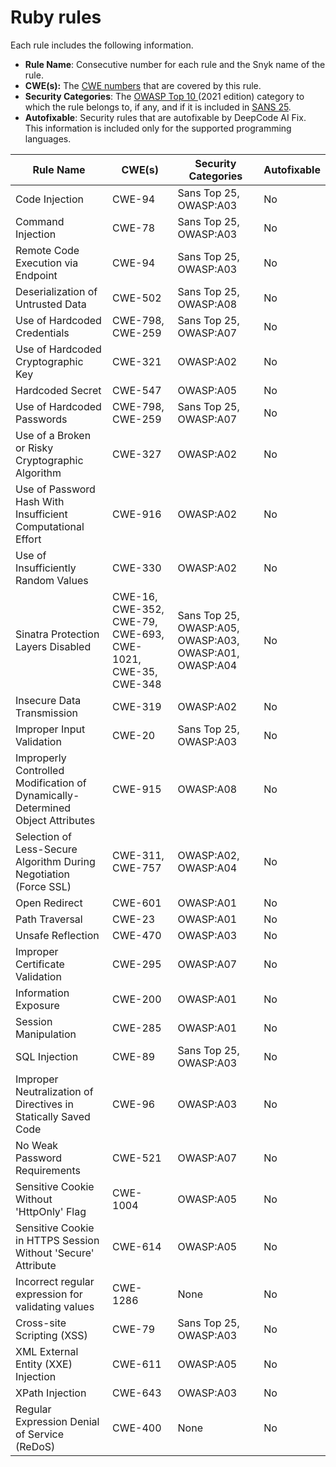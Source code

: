 # Ruby rules

Each rule includes the following information.

* **Rule Name**: Consecutive number for each rule and the Snyk name of the rule.
* **CWE(s):** The [CWE numbers](https://cwe.mitre.org/) that are covered by this rule.
* **Security Categories**: The [OWASP Top 10 ](https://owasp.org/Top10/)(2021 edition) category to which the rule belongs to, if any, and if it is included in [SANS 25](https://www.sans.org/top25-software-errors/).
* **Autofixable**: Security rules that are autofixable by DeepCode AI Fix. This information is included only for the supported programming languages.

| Rule Name                                                                      | CWE(s)                                                      | Security Categories                                     | Autofixable |
| ------------------------------------------------------------------------------ | ----------------------------------------------------------- | ------------------------------------------------------- | ----------- |
| Code Injection                                                                 | CWE-94                                                      | Sans Top 25, OWASP:A03                                  | No          |
| Command Injection                                                              | CWE-78                                                      | Sans Top 25, OWASP:A03                                  | No          |
| Remote Code Execution via Endpoint                                             | CWE-94                                                      | Sans Top 25, OWASP:A03                                  | No          |
| Deserialization of Untrusted Data                                              | CWE-502                                                     | Sans Top 25, OWASP:A08                                  | No          |
| Use of Hardcoded Credentials                                                   | CWE-798, CWE-259                                            | Sans Top 25, OWASP:A07                                  | No          |
| Use of Hardcoded Cryptographic Key                                             | CWE-321                                                     | OWASP:A02                                               | No          |
| Hardcoded Secret                                                               | CWE-547                                                     | OWASP:A05                                               | No          |
| Use of Hardcoded Passwords                                                     | CWE-798, CWE-259                                            | Sans Top 25, OWASP:A07                                  | No          |
| Use of a Broken or Risky Cryptographic Algorithm                               | CWE-327                                                     | OWASP:A02                                               | No          |
| Use of Password Hash With Insufficient Computational Effort                    | CWE-916                                                     | OWASP:A02                                               | No          |
| Use of Insufficiently Random Values                                            | CWE-330                                                     | OWASP:A02                                               | No          |
| Sinatra Protection Layers Disabled                                             | CWE-16, CWE-352, CWE-79, CWE-693, CWE-1021, CWE-35, CWE-348 | Sans Top 25, OWASP:A05, OWASP:A03, OWASP:A01, OWASP:A04 | No          |
| Insecure Data Transmission                                                     | CWE-319                                                     | OWASP:A02                                               | No          |
| Improper Input Validation                                                      | CWE-20                                                      | Sans Top 25, OWASP:A03                                  | No          |
| Improperly Controlled Modification of Dynamically-Determined Object Attributes | CWE-915                                                     | OWASP:A08                                               | No          |
| Selection of Less-Secure Algorithm During Negotiation (Force SSL)              | CWE-311, CWE-757                                            | OWASP:A02, OWASP:A04                                    | No          |
| Open Redirect                                                                  | CWE-601                                                     | OWASP:A01                                               | No          |
| Path Traversal                                                                 | CWE-23                                                      | OWASP:A01                                               | No          |
| Unsafe Reflection                                                              | CWE-470                                                     | OWASP:A03                                               | No          |
| Improper Certificate Validation                                                | CWE-295                                                     | OWASP:A07                                               | No          |
| Information Exposure                                                           | CWE-200                                                     | OWASP:A01                                               | No          |
| Session Manipulation                                                           | CWE-285                                                     | OWASP:A01                                               | No          |
| SQL Injection                                                                  | CWE-89                                                      | Sans Top 25, OWASP:A03                                  | No          |
| Improper Neutralization of Directives in Statically Saved Code                 | CWE-96                                                      | OWASP:A03                                               | No          |
| No Weak Password Requirements                                                  | CWE-521                                                     | OWASP:A07                                               | No          |
| Sensitive Cookie Without 'HttpOnly' Flag                                       | CWE-1004                                                    | OWASP:A05                                               | No          |
| Sensitive Cookie in HTTPS Session Without 'Secure' Attribute                   | CWE-614                                                     | OWASP:A05                                               | No          |
| Incorrect regular expression for validating values                             | CWE-1286                                                    | None                                                    | No          |
| Cross-site Scripting (XSS)                                                     | CWE-79                                                      | Sans Top 25, OWASP:A03                                  | No          |
| XML External Entity (XXE) Injection                                            | CWE-611                                                     | OWASP:A05                                               | No          |
| XPath Injection                                                                | CWE-643                                                     | OWASP:A03                                               | No          |
| Regular Expression Denial of Service (ReDoS)                                   | CWE-400                                                     | None                                                    | No          |
